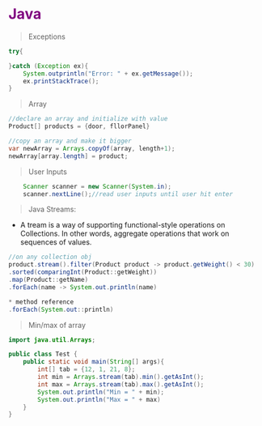 # <span style="color:purple">Java</span>

> Exceptions
```java
try{

}catch (Exception ex){
    System.outprintln("Error: " + ex.getMessage());
    ex.printStackTrace();
}
```

> Array  
```java
//declare an array and initialize with value
Product[] products = {door, fllorPanel}

//copy an array and make it bigger
var newArray = Arrays.copyOf(array, length+1);
newArray[array.length] = product;


```

> User Inputs
```java
    Scanner scanner = new Scanner(System.in);
    scanner.nextLine();//read user inputs until user hit enter
```

> Java Streams:  
* A tream is a way of supporting functional-style operations on Collections.  In other words, aggregate operations that work on sequences of values.

```java
//on any collection obj
product.stream().filter(Product product -> product.getWeight() < 30)
.sorted(comparingInt(Product::getWeight))
.map(Product::getName)
.forEach(name -> System.out.println(name) 

* method reference
.forEach(System.out::println)
```

> Min/max of array  
```java
import java.util.Arrays;

public class Test {
    public static void main(String[] args){
        int[] tab = {12, 1, 21, 8};
        int min = Arrays.stream(tab).min().getAsInt();
        int max = Arrays.stream(tab).max().getAsInt();
        System.out.println("Min = " + min);
        System.out.println("Max = " + max)
    }
}
```